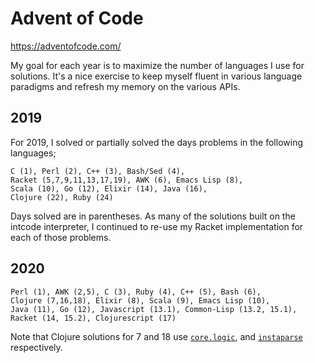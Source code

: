 # Advent of Code

https://adventofcode.com/

My goal for each year is to maximize the number of languages I use for
solutions. It's a nice exercise to keep myself fluent in various language
paradigms and refresh my memory on the various APIs.

## 2019

For 2019, I solved or partially solved the days problems in the following languages;

```
C (1), Perl (2), C++ (3), Bash/Sed (4),
Racket (5,7,9,11,13,17,19), AWK (6), Emacs Lisp (8),
Scala (10), Go (12), Elixir (14), Java (16),
Clojure (22), Ruby (24)
```

Days solved are in parentheses. As many of the solutions built on the intcode
interpreter, I continued to re-use my Racket implementation for each of those
problems.

## 2020

```
Perl (1), AWK (2,5), C (3), Ruby (4), C++ (5), Bash (6),
Clojure (7,16,18), Elixir (8), Scala (9), Emacs Lisp (10),
Java (11), Go (12), Javascript (13.1), Common-Lisp (13.2, 15.1),
Racket (14, 15.2), Clojurescript (17)
```

Note that Clojure solutions for 7 and 18 use
[`core.logic`](https://github.com/clojure/core.logic), and
[`instaparse`](https://cljdoc.org/d/instaparse/instaparse/1.4.10/doc/readme)
respectively.
